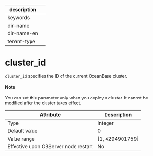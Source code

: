 |description||
|---|---|
|keywords||
|dir-name||
|dir-name-en||
|tenant-type||

# cluster_id


`cluster_id` specifies the ID of the current OceanBase cluster.

  <main id="notice" type='explain'>
    <h4>Note</h4>
    <p>You can set this parameter only when you deploy a cluster. It cannot be modified after the cluster takes effect. </p>
  </main>


| **Attribute** | **Description** |
|------------------|-------------------|
| Type | Integer |
| Default value | 0 |
| Value range | \[1, 4294901759\] |
| Effective upon OBServer node restart | No |


